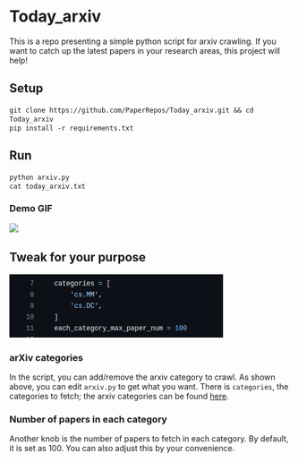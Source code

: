 # Today_arxiv

This is a repo presenting a simple python script for arxiv crawling.
If you want to catch up the latest papers in your research areas, this project will help!

## Setup
```
git clone https://github.com/PaperRepos/Today_arxiv.git && cd Today_arxiv
pip install -r requirements.txt
```

## Run
```
python arxiv.py
cat today_arxiv.txt
```
### Demo GIF
<img src="https://github.com/PaperRepos/Today_arxiv/blob/main/fig/today.gif?raw=true">

## Tweak for your purpose
<img src="https://github.com/PaperRepos/Today_arxiv/blob/main/fig/today.png?raw=true">

### arXiv categories
In the script, you can add/remove the arxiv category to crawl. As shown above, you can edit `arxiv.py` to get what you want. There is `categories`, the categories to fetch; the arxiv categories can be found [here](https://arxiv.org/category_taxonomy).

### Number of papers in each category
Another knob is the number of papers to fetch in each category. By default, it is set as 100. You can also adjust this by your convenience.
